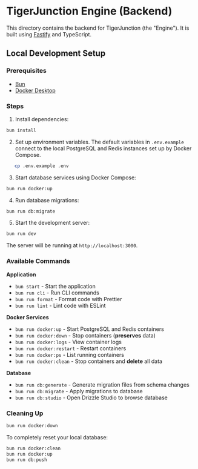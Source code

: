 # TigerJunction Engine (Backend)

This directory contains the backend for TigerJunction (the "Engine"). It is built using [Fastify](https://www.fastify.io/) and TypeScript.

## Local Development Setup

### Prerequisites

- [Bun](https://bun.sh/)
- [Docker Desktop](https://www.docker.com/products/docker-desktop/)

### Steps

1. Install dependencies:

```bash
bun install
```

2. Set up environment variables. The default variables in `.env.example` connect to the local PostgreSQL and Redis instances set up by Docker Compose.

```bash
   cp .env.example .env
```

3. Start database services using Docker Compose:

```bash
bun run docker:up
```

4. Run database migrations:

```bash
bun run db:migrate
```

5. Start the development server:

```bash
bun run dev
```

The server will be running at `http://localhost:3000`.

### Available Commands

**Application**

- `bun start` - Start the application
- `bun run cli` - Run CLI commands
- `bun run format` - Format code with Prettier
- `bun run lint` - Lint code with ESLint

**Docker Services**

- `bun run docker:up` - Start PostgreSQL and Redis containers
- `bun run docker:down` - Stop containers (**preserves** data)
- `bun run docker:logs` - View container logs
- `bun run docker:restart` - Restart containers
- `bun run docker:ps` - List running containers
- `bun run docker:clean` - Stop containers and **delete** all data

**Database**

- `bun run db:generate` - Generate migration files from schema changes
- `bun run db:migrate` - Apply migrations to database
- `bun run db:studio` - Open Drizzle Studio to browse database

### Cleaning Up

```bash
bun run docker:down
```

To completely reset your local database:

```bash
bun run docker:clean
bun run docker:up
bun run db:push
```
